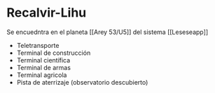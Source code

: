 # Recalvir-Lihu

Se encuedntra en el planeta [[Arey 53/U5]] del sistema [[Leseseapp]]
- Teletransporte
- Terminal de construcción
- Terminal científica
- Terminal de armas
- Terminal agricola
- Pista de aterrizaje (observatorio descubierto)


